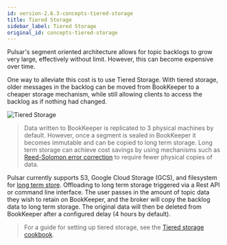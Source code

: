 ```yaml
---
id: version-2.6.3-concepts-tiered-storage
title: Tiered Storage
sidebar_label: Tiered Storage
original_id: concepts-tiered-storage
---
```


Pulsar's segment oriented architecture allows for topic backlogs to grow very large, effectively without limit. However, this can become expensive over time.

One way to alleviate this cost is to use Tiered Storage. With tiered storage, older messages in the backlog can be moved from BookKeeper to a cheaper storage mechanism, while still allowing clients to access the backlog as if nothing had changed.

![Tiered Storage](assets/pulsar-tiered-storage.png)

> Data written to BookKeeper is replicated to 3 physical machines by default. However, once a segment is sealed in BookKeeper it becomes immutable and can be copied to long term storage. Long term storage can achieve cost savings by using mechanisms such as [Reed-Solomon error correction](https://en.wikipedia.org/wiki/Reed%E2%80%93Solomon_error_correction) to require fewer physical copies of data.

Pulsar currently supports S3, Google Cloud Storage (GCS), and filesystem for [long term store](https://pulsar.apache.org/docs/en/cookbooks-tiered-storage/). Offloading to long term storage triggered via a Rest API or command line interface. The user passes in the amount of topic data they wish to retain on BookKeeper, and the broker will copy the backlog data to long term storage. The original data will then be deleted from BookKeeper after a configured delay (4 hours by default).

> For a guide for setting up tiered storage, see the [Tiered storage cookbook](cookbooks-tiered-storage.md).

